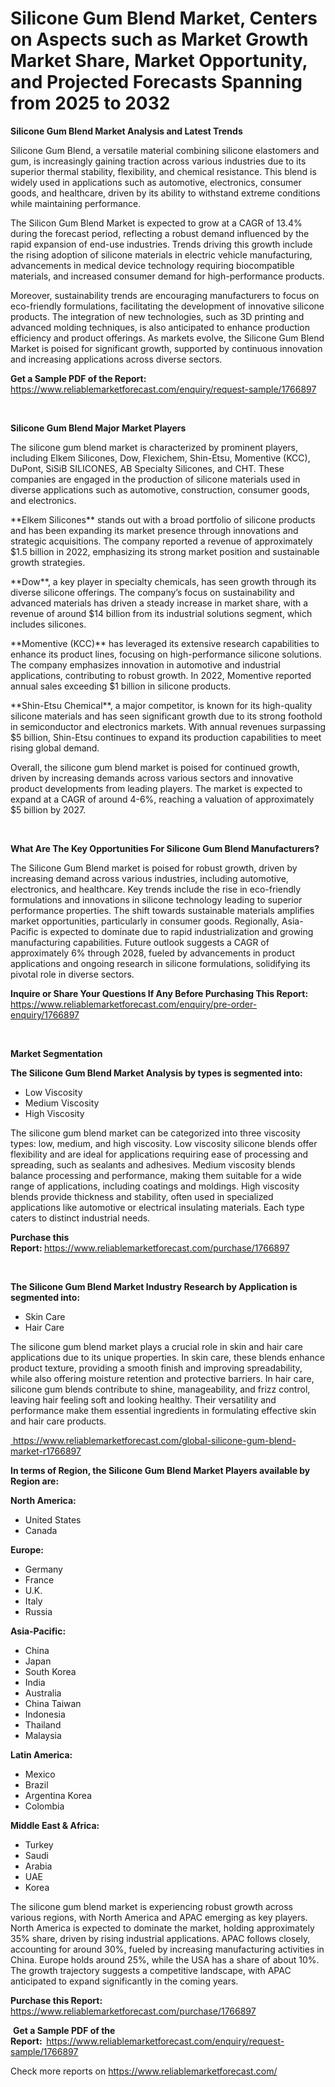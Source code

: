 <p><h1>Silicone Gum Blend Market, Centers on Aspects such as Market Growth Market Share, Market Opportunity, and Projected Forecasts Spanning from 2025 to 2032</h1></p><p><strong>Silicone Gum Blend Market Analysis and Latest Trends</strong></p>
<p><p>Silicone Gum Blend, a versatile material combining silicone elastomers and gum, is increasingly gaining traction across various industries due to its superior thermal stability, flexibility, and chemical resistance. This blend is widely used in applications such as automotive, electronics, consumer goods, and healthcare, driven by its ability to withstand extreme conditions while maintaining performance.</p><p>The Silicon Gum Blend Market is expected to grow at a CAGR of 13.4% during the forecast period, reflecting a robust demand influenced by the rapid expansion of end-use industries. Trends driving this growth include the rising adoption of silicone materials in electric vehicle manufacturing, advancements in medical device technology requiring biocompatible materials, and increased consumer demand for high-performance products.</p><p>Moreover, sustainability trends are encouraging manufacturers to focus on eco-friendly formulations, facilitating the development of innovative silicone products. The integration of new technologies, such as 3D printing and advanced molding techniques, is also anticipated to enhance production efficiency and product offerings. As markets evolve, the Silicone Gum Blend Market is poised for significant growth, supported by continuous innovation and increasing applications across diverse sectors.</p></p>
<p><strong>Get a Sample PDF of the Report:&nbsp;</strong> <a href="https://www.reliablemarketforecast.com/enquiry/request-sample/1766897?utm_campaign=3512&utm_medium=2&utm_source=Github&utm_content=ia&utm_term=03042025&utm_id=silicone-gum-blend">https://www.reliablemarketforecast.com/enquiry/request-sample/1766897</a></p>
<p>&nbsp;</p>
<p><strong>Silicone Gum Blend Major Market Players</strong></p>
<p><p>The silicone gum blend market is characterized by prominent players, including Elkem Silicones, Dow, Flexichem, Shin-Etsu, Momentive (KCC), DuPont, SiSiB SILICONES, AB Specialty Silicones, and CHT. These companies are engaged in the production of silicone materials used in diverse applications such as automotive, construction, consumer goods, and electronics.</p><p>**Elkem Silicones** stands out with a broad portfolio of silicone products and has been expanding its market presence through innovations and strategic acquisitions. The company reported a revenue of approximately $1.5 billion in 2022, emphasizing its strong market position and sustainable growth strategies.</p><p>**Dow**, a key player in specialty chemicals, has seen growth through its diverse silicone offerings. The company’s focus on sustainability and advanced materials has driven a steady increase in market share, with a revenue of around $14 billion from its industrial solutions segment, which includes silicones.</p><p>**Momentive (KCC)** has leveraged its extensive research capabilities to enhance its product lines, focusing on high-performance silicone solutions. The company emphasizes innovation in automotive and industrial applications, contributing to robust growth. In 2022, Momentive reported annual sales exceeding $1 billion in silicone products.</p><p>**Shin-Etsu Chemical**, a major competitor, is known for its high-quality silicone materials and has seen significant growth due to its strong foothold in semiconductor and electronics markets. With annual revenues surpassing $5 billion, Shin-Etsu continues to expand its production capabilities to meet rising global demand.</p><p>Overall, the silicone gum blend market is poised for continued growth, driven by increasing demands across various sectors and innovative product developments from leading players. The market is expected to expand at a CAGR of around 4-6%, reaching a valuation of approximately $5 billion by 2027.</p></p>
<p>&nbsp;</p>
<p><strong>What Are The Key Opportunities For Silicone Gum Blend Manufacturers?</strong></p>
<p><p>The Silicone Gum Blend market is poised for robust growth, driven by increasing demand across various industries, including automotive, electronics, and healthcare. Key trends include the rise in eco-friendly formulations and innovations in silicone technology leading to superior performance properties. The shift towards sustainable materials amplifies market opportunities, particularly in consumer goods. Regionally, Asia-Pacific is expected to dominate due to rapid industrialization and growing manufacturing capabilities. Future outlook suggests a CAGR of approximately 6% through 2028, fueled by advancements in product applications and ongoing research in silicone formulations, solidifying its pivotal role in diverse sectors.</p></p>
<p><strong>Inquire or Share Your Questions If Any Before Purchasing This Report:</strong> <a href="https://www.reliablemarketforecast.com/enquiry/pre-order-enquiry/1766897?utm_campaign=3512&utm_medium=2&utm_source=Github&utm_content=ia&utm_term=03042025&utm_id=silicone-gum-blend">https://www.reliablemarketforecast.com/enquiry/pre-order-enquiry/1766897</a></p>
<p>&nbsp;</p>
<p><strong>Market Segmentation</strong></p>
<p><strong>The Silicone Gum Blend Market Analysis by types is segmented into:</strong></p>
<p><ul><li>Low Viscosity</li><li>Medium Viscosity</li><li>High Viscosity</li></ul></p>
<p><p>The silicone gum blend market can be categorized into three viscosity types: low, medium, and high viscosity. Low viscosity silicone blends offer flexibility and are ideal for applications requiring ease of processing and spreading, such as sealants and adhesives. Medium viscosity blends balance processing and performance, making them suitable for a wide range of applications, including coatings and moldings. High viscosity blends provide thickness and stability, often used in specialized applications like automotive or electrical insulating materials. Each type caters to distinct industrial needs.</p></p>
<p><strong>Purchase this Report:&nbsp;</strong><a href="https://www.reliablemarketforecast.com/purchase/1766897?utm_campaign=3512&utm_medium=2&utm_source=Github&utm_content=ia&utm_term=03042025&utm_id=silicone-gum-blend">https://www.reliablemarketforecast.com/purchase/1766897</a></p>
<p>&nbsp;</p>
<p><strong>The Silicone Gum Blend Market Industry Research by Application is segmented into:</strong></p>
<p><ul><li>Skin Care</li><li>Hair Care</li></ul></p>
<p><p>The silicone gum blend market plays a crucial role in skin and hair care applications due to its unique properties. In skin care, these blends enhance product texture, providing a smooth finish and improving spreadability, while also offering moisture retention and protective barriers. In hair care, silicone gum blends contribute to shine, manageability, and frizz control, leaving hair feeling soft and looking healthy. Their versatility and performance make them essential ingredients in formulating effective skin and hair care products.</p></p>
<p><a href="https://www.reliablemarketforecast.com/global-silicone-gum-blend-market-r1766897?utm_campaign=3512&utm_medium=2&utm_source=Github&utm_content=ia&utm_term=03042025&utm_id=silicone-gum-blend">&nbsp;https://www.reliablemarketforecast.com/global-silicone-gum-blend-market-r1766897</a></p>
<p><strong>In terms of Region, the Silicone Gum Blend Market Players available by Region are:</strong></p>
<p>
    <p> <strong> North America: </strong>
        <ul>
            <li>United States</li>
            <li>Canada</li>
        </ul>
        </p> 
    <p> <strong> Europe: </strong>
        <ul>
            <li>Germany</li>
            <li>France</li>
            <li>U.K.</li>
            <li>Italy</li>
            <li>Russia</li>
        </ul>
        </p> 
    <p> <strong> Asia-Pacific: </strong>
        <ul>
            <li>China</li>
            <li>Japan</li>
            <li>South Korea</li>
            <li>India</li>
            <li>Australia</li>
            <li>China Taiwan</li>
            <li>Indonesia</li>
            <li>Thailand</li>
            <li>Malaysia</li>
        </ul>
        </p> 
    <p> <strong> Latin America: </strong>
        <ul>
            <li>Mexico</li>
            <li>Brazil</li>
            <li>Argentina Korea</li>
            <li>Colombia</li>
        </ul>
        </p> 
    <p> <strong> Middle East & Africa: </strong>
        <ul>
            <li>Turkey</li>
            <li>Saudi</li>
            <li>Arabia</li>
            <li>UAE</li>
            <li>Korea</li>
        </ul>
    </p>
    </p>
<p><p>The silicone gum blend market is experiencing robust growth across various regions, with North America and APAC emerging as key players. North America is expected to dominate the market, holding approximately 35% share, driven by rising industrial applications. APAC follows closely, accounting for around 30%, fueled by increasing manufacturing activities in China. Europe holds around 25%, while the USA has a share of about 10%. The growth trajectory suggests a competitive landscape, with APAC anticipated to expand significantly in the coming years.</p></p>
<p><strong>Purchase this Report: </strong><a href="https://www.reliablemarketforecast.com/purchase/1766897?utm_campaign=3512&utm_medium=2&utm_source=Github&utm_content=ia&utm_term=03042025&utm_id=silicone-gum-blend">https://www.reliablemarketforecast.com/purchase/1766897</a></p>
<p>&nbsp;<strong>Get a Sample PDF of the Report:&nbsp;&nbsp;</strong><a href="https://www.reliablemarketforecast.com/enquiry/request-sample/1766897?utm_campaign=3512&utm_medium=2&utm_source=Github&utm_content=ia&utm_term=03042025&utm_id=silicone-gum-blend">https://www.reliablemarketforecast.com/enquiry/request-sample/1766897</a></p>
<p><strong></strong></p>
<p>Check more reports on <a href="https://www.reliablemarketforecast.com/?utm_campaign=3512&utm_medium=2&utm_source=Github&utm_content=ia&utm_term=03042025&utm_id=silicone-gum-blend">https://www.reliablemarketforecast.com/</a></p>